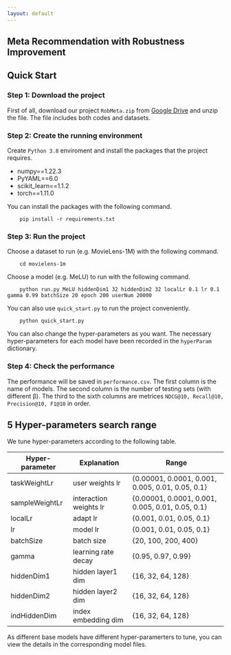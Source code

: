 ```yaml
---
layout: default
---
```


## Meta Recommendation with Robustness Improvement


## Quick Start

### Step 1: Download the project

First of all, download our project `RobMeta.zip` from [Google Drive](https://drive.google.com/file/d/1Uh72K-T7oU4--wlaDRneeUIKnKHhvBtA/view?usp=sharing) and unzip the file. The file includes both codes and datasets.

### Step 2: Create the running environment

Create `Python 3.8` enviroment and install the packages that the project requires.
- numpy==1.22.3
- PyYAML==6.0 
- scikit_learn==1.1.2 
- torch==1.11.0

You can install the packages with the following command.

```
    pip install -r requirements.txt
```

### Step 3: Run the project

Choose a dataset to run (e.g. MovieLens-1M) with the following command.

```
    cd movielens-1m
```

Choose a model (e.g. MeLU) to run with the following command.

```
    python run.py MeLU hiddenDim1 32 hiddenDim2 32 localLr 0.1 lr 0.1 gamma 0.99 batchSize 20 epoch 200 userNum 20000
```

You can also use `quick_start.py` to run the project conveniently.

```
    python quick_start.py
```

You can also change the hyper-parameters as you want. The necessary hyper-parameters for each model have been recorded in the `hyperParam` dictionary.

### Step 4: Check the performance

The performance will be saved in `performance.csv`. The first column is the name of models. The second column is the number of testing sets (with different β). The third to the sixth columns are metrices `NDCG@10, Recall@10, Precision@10, F1@10` in order.


## 5 Hyper-parameters search range

We tune hyper-parameters according to the following table.

| Hyper-parameter     | Explanation | Range |
| ------------------- | ---------------------------------------------------- | ------------------- |
| taskWeightLr | user weights lr | \{0.00001, 0.0001, 0.001, 0.005, 0.01, 0.05, 0.1\} |
| sampleWeightLr | interaction weights lr | \{0.00001, 0.0001, 0.001, 0.005, 0.01, 0.05, 0.1\} |
| localLr     | adapt lr | \{0.001, 0.01, 0.05, 0.1\} |
| lr   | model lr |  \{0.001, 0.01, 0.05, 0.1\} |
| batchSize | batch size |  \{20, 100, 200, 400\} |
| gamma | learning rate decay | \{0.95, 0.97, 0.99\} |
| hiddenDim1 | hidden layer1 dim | \{16, 32, 64, 128\} |
| hiddenDim2 | hidden layer2 dim | \{16, 32, 64, 128\} |
| indHiddenDim | index embedding dim | \{16, 32, 64, 128\} |

As different base models have different hyper-paramerters to tune, you can view the details in the corresponding model files.
